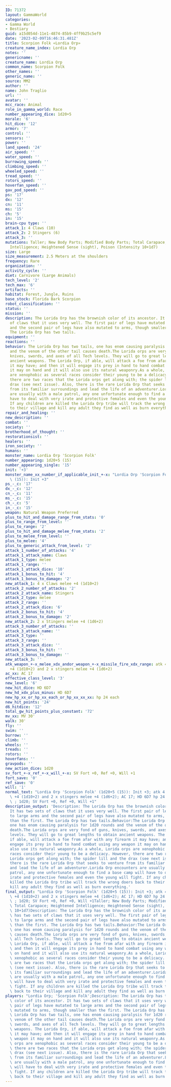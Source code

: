 ```yaml
---
ID: 71372
layout: GammaWorld
categories:
- Gamma World
- Bestiary
guid: a15d054d-11e1-4874-85b9-4ff9b25c5ef9
date: '2023-02-09T16:46:31.481Z'
title: Scorpion Folk «Lordia Orp»
creature_name_index: Lordia Orp
notes: ''
genericname: ''
creature_name: Lordia Orp
common_name: Scorpion Folk
other_names: ''
generic_name: ''
source: MM2
author: ''
name: John Traglio
url: ''
avatar: ''
mcc_race: Animal
role_in_gamma_world: Race
number_appearing_dice: 1d20+5
morale: '6'
hit_dice: '12'
armor: '7'
control: ''
sensors: ''
power: ''
land_speed: '24'
air_speed: ''
water_speed: ''
burrowing_speed: ''
climbing_speed: ''
wheeled_speed: ''
tread_speed: ''
rotors_speed: ''
hoverfan_speed: ''
gav_pod_speed: ''
ps: '17'
dx: '12'
cn: '11'
ms: '15'
ch: '5'
in: '15'
brain-cpu type: ''
attack_1: 4 Claws (10)
attack_2: 2 Stingers (6)
attack_3: ''
mutations: Taller; New Body Parts; Modified Body Parts; Total Carapace; Heightened
  Intelligence; Heightened Sense (sight), Poison (Intensity 10+1d7)
size: Large
size_measurement: 2.5 Meters at the shoulders
frequency: Rare
organization: ''
activity_cycle: ''
diet: Carnivore (Large Animals)
tech_level: '2'
tech_max: '6'
artifacts: ''
habitat: Forest, Jungle, Ruins
base_stock: Florida Bark Scorpion
robot_classification: ''
status: ''
mission: ''
description: The Lorida Orp has the brownish color of its ancestor. It has two sets
  of claws that it uses very well. The first pair of legs have mutated to large arms
  and the second pair of legs have also mutated to arms, though smaller than the first.
  The Lorida Orp has two tails.
equipment: ''
reactions: ''
behavior: The Lorida Orp has two tails, one has enom causing paralysis for 1d20 rounds
  and the venom of the other tail causes death.The Lorida orps are very fond of guns,
  knives, swords, and axes of all Tech levels. They will go to great lengths to obtain
  ancient weapons. The Lorida Orp, if able, will attack a foe from afar with any firearm
  it may have; and then it will engage its prey in hand to hand combat using any weapon
  it may on hand and it will also use its natural weaponry.As a whole, Lorida orps
  are xenophobic as several races consider their young to be a delicacy. However,
  there are two races that the Lorida orps get along with; the spider lill and the
  drax (see next issue). Also, there is the rare Lorida Orp that seeks to venture
  from its familiar surroundings and lead the life of an adventurer.Lorida Orp encounters
  are usually with a male patrol, any one unfortunate enough to find a base camp will
  have to deal with very irate and protective females and even the young will fight.
  If any children are killed the Lorida Orp tribe will track the wrong doers back
  to their village and kill any adult they find as well as burn everything.
repair_and_healing: ''
new_description: ''
combat: ''
society: ''
brotherhood_of_thought: ''
restorationsist: ''
healers: ''
iron_society: ''
humans: ''
monster_name: Lordia Orp 'Scorpion Folk'
number_appearing: 1d20+5 (15)
number_appearing_single: '15'
init: '+3'
monster_name_xx_number_if_applicable_init_+-x: "Lordia Orp 'Scorpion Folk' (1d20+5\
  \ (15)): Init +3"
ps_-_c: '17'
dx_-_c: '12'
cn_-_c: '11'
ms_-_c: '15'
ch_-_c: '5'
in_-_c: '15'
weapon: Natural Weapon Preferred
plus_to_hit_and_damage_range_from_stats: '0'
plus_to_range_from_level: ''
plus_to_range: '2'
plus_to_hit_and_damage_melee_from_stats: '2'
plus_to_melee_from_level: ''
plus_to_melee: '4'
plus_to_generic_attack_from_level: '2'
attack_1_number_of_attacks: '4'
attack_1_attack_name: Claws
attack_1_type: melee
attack_1_range: ''
attack_1_attack_dice: '10'
attack_1_bonus_to_hit: '4'
attack_1_bonus_to_damage: '2'
new_attack_1: 4 x Claws melee +4 (1d10+2)
attack_2_number_of_attacks: '2'
attack_2_attack_name: Stingers
attack_2_type: melee
attack_2_range: ''
attack_2_attack_dice: '6'
attack_2_bonus_to_hit: '4'
attack_2_bonus_to_damage: '2'
new_attack_2: 2 x Stingers melee +4 (1d6+2)
attack_3_number_of_attacks: ''
attack_3_attack_name: ''
attack_3_type: ''
attack_3_range: ''
attack_3_attack_dice: ''
attack_3_bonus_to_hit: ''
attack_3_bonus_to_damage: ''
new_attack_3: ''
atk_weapon_+-x_melee_xdx_andor_weapon_+-x_missile_fire_xdx_range: atk 4 x claws melee
  +4 (1d10+2) and 2 x stingers melee +4 (1d6+2)
ac_xx: AC 17
effective_class_level: '3'
new_level: '6'
new_hit_dice: HD 6D7
new_hd_xdx_plus_minus: HD 6D7
new_hp_xx_or_hp_xx_each_or_hp_xx_xx_xx: hp 24 each
new_hit_points: '24'
d6_hitdice: '12'
total_gw_hit_points_plus_constant: '72'
mv_xx: MV 30'
walk: 30'
fly: ''
swim: ''
burrow: ''
climb: ''
wheels: ''
treads: ''
rotors: ''
hoverfans: ''
gravpods: ''
new_action_dice: 1d20
sv_fort_+-x_ref_+-x_will_+-x: SV Fort +0, Ref +0, Will +1
fort_save: '0'
ref_save: '0'
will: '1'
normal_text: "Lordia Orp 'Scorpion Folk' (1d20+5 (15)): Init +3; atk 4 x claws melee\
  \ +4 (1d10+2) and 2 x stingers melee +4 (1d6+2); AC 17; HD 6D7 hp 24 each; MV 30'\
  \ ; 1d20; SV Fort +0, Ref +0, Will +1"
description_output: 'Description: The Lorida Orp has the brownish color of its ancestor.
  It has two sets of claws that it uses very well. The first pair of legs have mutated
  to large arms and the second pair of legs have also mutated to arms, though smaller
  than the first. The Lorida Orp has two tails.Behavior:The Lorida Orp has two tails,
  one has enom causing paralysis for 1d20 rounds and the venom of the other tail causes
  death.The Lorida orps are very fond of guns, knives, swords, and axes of all Tech
  levels. They will go to great lengths to obtain ancient weapons. The Lorida Orp,
  if able, will attack a foe from afar with any firearm it may have; and then it will
  engage its prey in hand to hand combat using any weapon it may on hand and it will
  also use its natural weaponry.As a whole, Lorida orps are xenophobic as several
  races consider their young to be a delicacy. However, there are two races that the
  Lorida orps get along with; the spider lill and the drax (see next issue). Also,
  there is the rare Lorida Orp that seeks to venture from its familiar surroundings
  and lead the life of an adventurer.Lorida Orp encounters are usually with a male
  patrol, any one unfortunate enough to find a base camp will have to deal with very
  irate and protective females and even the young will fight. If any children are
  killed the Lorida Orp tribe will track the wrong doers back to their village and
  kill any adult they find as well as burn everything.'
final_output: "Lordia Orp 'Scorpion Folk' (1d20+5 (15)): Init +3; atk 4 x claws melee\
  \ +4 (1d10+2) and 2 x stingers melee +4 (1d6+2); AC 17; HD 6D7 hp 24 each; MV 30'\
  \ ; 1d20; SV Fort +0, Ref +0, Will +1Taller; New Body Parts; Modified Body Parts;\
  \ Total Carapace; Heightened Intelligence; Heightened Sense (sight), Poison (Intensity\
  \ 10+1d7)Description: The Lorida Orp has the brownish color of its ancestor. It\
  \ has two sets of claws that it uses very well. The first pair of legs have mutated\
  \ to large arms and the second pair of legs have also mutated to arms, though smaller\
  \ than the first. The Lorida Orp has two tails.Behavior:The Lorida Orp has two tails,\
  \ one has enom causing paralysis for 1d20 rounds and the venom of the other tail\
  \ causes death.The Lorida orps are very fond of guns, knives, swords, and axes of\
  \ all Tech levels. They will go to great lengths to obtain ancient weapons. The\
  \ Lorida Orp, if able, will attack a foe from afar with any firearm it may have;\
  \ and then it will engage its prey in hand to hand combat using any weapon it may\
  \ on hand and it will also use its natural weaponry.As a whole, Lorida orps are\
  \ xenophobic as several races consider their young to be a delicacy. However, there\
  \ are two races that the Lorida orps get along with; the spider lill and the drax\
  \ (see next issue). Also, there is the rare Lorida Orp that seeks to venture from\
  \ its familiar surroundings and lead the life of an adventurer.Lorida Orp encounters\
  \ are usually with a male patrol, any one unfortunate enough to find a base camp\
  \ will have to deal with very irate and protective females and even the young will\
  \ fight. If any children are killed the Lorida Orp tribe will track the wrong doers\
  \ back to their village and kill any adult they find as well as burn everything."
players: "Lordia Orp; 'Scorpion Folk';Description: The Lorida Orp has the brownish\
  \ color of its ancestor. It has two sets of claws that it uses very well. The first\
  \ pair of legs have mutated to large arms and the second pair of legs have also\
  \ mutated to arms, though smaller than the first. The Lorida Orp has two tails.Behavior:The\
  \ Lorida Orp has two tails, one has enom causing paralysis for 1d20 rounds and the\
  \ venom of the other tail causes death.The Lorida orps are very fond of guns, knives,\
  \ swords, and axes of all Tech levels. They will go to great lengths to obtain ancient\
  \ weapons. The Lorida Orp, if able, will attack a foe from afar with any firearm\
  \ it may have; and then it will engage its prey in hand to hand combat using any\
  \ weapon it may on hand and it will also use its natural weaponry.As a whole, Lorida\
  \ orps are xenophobic as several races consider their young to be a delicacy. However,\
  \ there are two races that the Lorida orps get along with; the spider lill and the\
  \ drax (see next issue). Also, there is the rare Lorida Orp that seeks to venture\
  \ from its familiar surroundings and lead the life of an adventurer.Lorida Orp encounters\
  \ are usually with a male patrol, any one unfortunate enough to find a base camp\
  \ will have to deal with very irate and protective females and even the young will\
  \ fight. If any children are killed the Lorida Orp tribe will track the wrong doers\
  \ back to their village and kill any adult they find as well as burn everything.|"
---
```

</br>